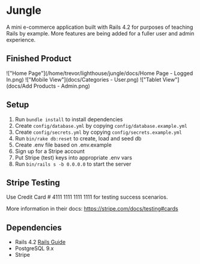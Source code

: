 # Jungle

A mini e-commerce application built with Rails 4.2 for purposes of teaching Rails by example.
More features are being added for a fuller user and admin experience.

## Finished Product
!["Home Page"](/home/trevor/lighthouse/jungle/docs/Home Page - Logged In.png)
!["Mobile View"](docs/Categories - User.png)
!["Tablet View"](docs/Add Products - Admin.png)

## Setup

1. Run `bundle install` to install dependencies
2. Create `config/database.yml` by copying `config/database.example.yml`
3. Create `config/secrets.yml` by copying `config/secrets.example.yml`
4. Run `bin/rake db:reset` to create, load and seed db
5. Create .env file based on .env.example
6. Sign up for a Stripe account
7. Put Stripe (test) keys into appropriate .env vars
8. Run `bin/rails s -b 0.0.0.0` to start the server

## Stripe Testing

Use Credit Card # 4111 1111 1111 1111 for testing success scenarios.

More information in their docs: <https://stripe.com/docs/testing#cards>

## Dependencies

* Rails 4.2 [Rails Guide](http://guides.rubyonrails.org/v4.2/)
* PostgreSQL 9.x
* Stripe
